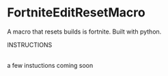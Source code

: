 # FortniteEditResetMacro
A macro that resets builds is fortnite. Built with python.

INSTRUCTIONS

<br>a few instuctions coming soon

